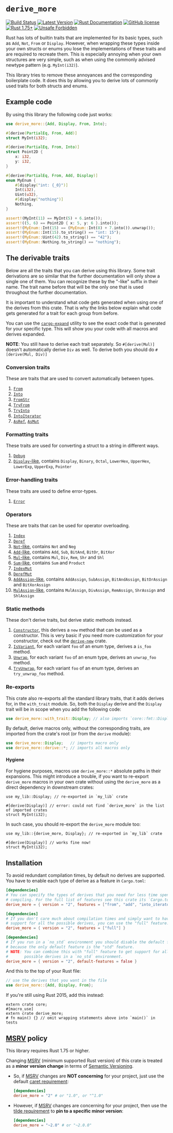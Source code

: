 # `derive_more`

[![Build Status](https://github.com/JelteF/derive_more/actions/workflows/ci.yml/badge.svg)](https://github.com/JelteF/derive_more/actions)
[![Latest Version](https://img.shields.io/crates/v/derive_more.svg)](https://crates.io/crates/derive_more)
[![Rust Documentation](https://docs.rs/derive_more/badge.svg)](https://docs.rs/derive_more)
[![GitHub license](https://img.shields.io/badge/license-MIT-blue.svg)](https://raw.githubusercontent.com/JelteF/derive_more/master/LICENSE)
[![Rust 1.75+](https://img.shields.io/badge/rustc-1.75+-lightgray.svg)](https://blog.rust-lang.org/2023/12/28/Rust-1.75.0.html)
[![Unsafe Forbidden](https://img.shields.io/badge/unsafe-forbidden-success.svg)](https://github.com/rust-secure-code/safety-dance)

Rust has lots of builtin traits that are implemented for its basic types, such
as `Add`, `Not`, `From` or `Display`.
However, when wrapping these types inside your own structs or enums you lose the
implementations of these traits and are required to recreate them.
This is especially annoying when your own structures are very simple, such as
when using the commonly advised newtype pattern (e.g. `MyInt(i32)`).

This library tries to remove these annoyances and the corresponding boilerplate code.
It does this by allowing you to derive lots of commonly used traits for both structs and enums.




## Example code

By using this library the following code just works:

```rust
use derive_more::{Add, Display, From, Into};

#[derive(PartialEq, From, Add)]
struct MyInt(i32);

#[derive(PartialEq, From, Into)]
struct Point2D {
    x: i32,
    y: i32,
}

#[derive(PartialEq, From, Add, Display)]
enum MyEnum {
    #[display("int: {_0}")]
    Int(i32),
    Uint(u32),
    #[display("nothing")]
    Nothing,
}

assert!(MyInt(11) == MyInt(5) + 6.into());
assert!((5, 6) == Point2D { x: 5, y: 6 }.into());
assert!(MyEnum::Int(15) == (MyEnum::Int(8) + 7.into()).unwrap());
assert!(MyEnum::Int(15).to_string() == "int: 15");
assert!(MyEnum::Uint(42).to_string() == "42");
assert!(MyEnum::Nothing.to_string() == "nothing");
```




## The derivable traits

Below are all the traits that you can derive using this library.
Some trait derivations are so similar that the further documentation will only show a single one
of them.
You can recognize these by the "-like" suffix in their name.
The trait name before that will be the only one that is used throughout the further
documentation.

It is important to understand what code gets generated when using one of the
derives from this crate.
That is why the links below explain what code gets generated for a trait for
each group from before.

You can use the [`cargo-expand`] utility to see the exact code that is generated
for your specific type.
This will show you your code with all macros and derives expanded.

**NOTE**: You still have to derive each trait separately. So `#[derive(Mul)]` doesn't
automatically derive `Div` as well. To derive both you should do `#[derive(Mul, Div)]`


### Conversion traits

These are traits that are used to convert automatically between types.

1. [`From`]
2. [`Into`]
3. [`FromStr`]
4. [`TryFrom`]
5. [`TryInto`]
6. [`IntoIterator`]
7. [`AsRef`], [`AsMut`]


### Formatting traits

These traits are used for converting a struct to a string in different ways.

1. [`Debug`]
2. [`Display`-like], contains `Display`, `Binary`, `Octal`, `LowerHex`,
   `UpperHex`, `LowerExp`, `UpperExp`, `Pointer`


### Error-handling traits

These traits are used to define error-types.

1. [`Error`]


### Operators

These are traits that can be used for operator overloading.

1. [`Index`]
2. [`Deref`]
3. [`Not`-like], contains `Not` and `Neg`
4. [`Add`-like], contains `Add`, `Sub`, `BitAnd`, `BitOr`, `BitXor`
5. [`Mul`-like], contains `Mul`, `Div`, `Rem`, `Shr` and `Shl`
6. [`Sum`-like], contains `Sum` and `Product`
7. [`IndexMut`]
8. [`DerefMut`]
9. [`AddAssign`-like], contains `AddAssign`, `SubAssign`, `BitAndAssign`,
   `BitOrAssign` and `BitXorAssign`
10. [`MulAssign`-like], contains `MulAssign`, `DivAssign`, `RemAssign`,
    `ShrAssign` and `ShlAssign`


### Static methods

These don't derive traits, but derive static methods instead.

1. [`Constructor`], this derives a `new` method that can be used as a constructor.
   This is very basic if you need more customization for your constructor, check
   out the [`derive-new`] crate.
2. [`IsVariant`], for each variant `foo` of an enum type, derives a `is_foo` method.
3. [`Unwrap`], for each variant `foo` of an enum type, derives an `unwrap_foo` method.
4. [`TryUnwrap`], for each variant `foo` of an enum type, derives an `try_unwrap_foo` method.


### Re-exports

This crate also re-exports all the standard library traits, that it adds derives
for, in the `with_trait` module. So, both the `Display` derive and the `Display`
trait will be in scope when you add the following code:
```rust
use derive_more::with_trait::Display; // also imports `core::fmt::Display`
```

By default, derive macros only, without the corresponding traits, are imported from
the crate's root (or from the `derive` module):
```rust
use derive_more::Display;   // imports macro only
use derive_more::derive::*; // imports all macros only
```

#### Hygiene

For hygiene purposes, macros use `derive_more::*` absolute paths in their expansions.
This might introduce a trouble, if you want to re-export `derive_more` macros in your
own crate without using the `derive_more` as a direct dependency in downstream crates:
```rust,ignore
use my_lib::Display; // re-exported in `my_lib` crate

#[derive(Display)] // error: could not find `derive_more` in the list of imported crates
struct MyInt(i32);
```
In such case, you should re-export the `derive_more` module too:
```rust,ignore
use my_lib::{derive_more, Display}; // re-exported in `my_lib` crate

#[derive(Display)] // works fine now!
struct MyInt(i32);
```




## Installation

To avoid redundant compilation times, by default no derives are supported.
You have to enable each type of derive as a feature in `Cargo.toml`:
```toml
[dependencies]
# You can specify the types of derives that you need for less time spent
# compiling. For the full list of features see this crate its `Cargo.toml`.
derive_more = { version = "2", features = ["from", "add", "into_iterator"] }
```
```toml
[dependencies]
# If you don't care much about compilation times and simply want to have
# support for all the possible derives, you can use the "full" feature.
derive_more = { version = "2", features = ["full"] }
```
```toml
[dependencies]
# If you run in a `no_std` environment you should disable the default features,
# because the only default feature is the "std" feature.
# NOTE: You can combine this with "full" feature to get support for all the
#       possible derives in a `no_std` environment.
derive_more = { version = "2", default-features = false }
```

And this to the top of your Rust file:
```rust
// use the derives that you want in the file
use derive_more::{Add, Display, From};
```
If you're still using Rust 2015, add this instead:
```rust,edition2015
extern crate core;
#[macro_use]
extern crate derive_more;
# fn main() {} // omit wrapping statements above into `main()` in tests
```


## [MSRV] policy

This library requires Rust 1.75 or higher.

Changing [MSRV] (minimum supported Rust version) of this crate is treated as a **minor version change** in terms of [Semantic Versioning].
- So, if [MSRV] changes are **NOT concerning** for your project, just use the default [caret requirement]:
  ```toml
  [dependencies]
  derive_more = "2" # or "1.0", or "^1.0"
  ```
- However, if [MSRV] changes are concerning for your project, then use the [tilde requirement] to **pin to a specific minor version**:
  ```toml
  [dependencies]
  derive_more = "~2.0" # or "~2.0.0"
  ```




[`cargo-expand`]: https://github.com/dtolnay/cargo-expand
[`derive-new`]: https://github.com/nrc/derive-new

[`From`]: https://docs.rs/derive_more/latest/derive_more/derive.From.html
[`Into`]: https://docs.rs/derive_more/latest/derive_more/derive.Into.html
[`FromStr`]: https://docs.rs/derive_more/latest/derive_more/derive.FromStr.html
[`TryFrom`]: https://docs.rs/derive_more/latest/derive_more/derive.TryFrom.html
[`TryInto`]: https://docs.rs/derive_more/latest/derive_more/derive.TryInto.html
[`IntoIterator`]: https://docs.rs/derive_more/latest/derive_more/derive.IntoIterator.html
[`AsRef`]: https://docs.rs/derive_more/latest/derive_more/derive.AsRef.html
[`AsMut`]: https://docs.rs/derive_more/latest/derive_more/derive.AsMut.html

[`Debug`]: https://docs.rs/derive_more/latest/derive_more/derive.Debug.html
[`Display`-like]: https://docs.rs/derive_more/latest/derive_more/derive.Display.html

[`Error`]: https://docs.rs/derive_more/latest/derive_more/derive.Error.html

[`Index`]: https://docs.rs/derive_more/latest/derive_more/derive.Index.html
[`Deref`]: https://docs.rs/derive_more/latest/derive_more/derive.Deref.html
[`Not`-like]: https://docs.rs/derive_more/latest/derive_more/derive.Not.html
[`Add`-like]: https://docs.rs/derive_more/latest/derive_more/derive.Add.html
[`Mul`-like]: https://docs.rs/derive_more/latest/derive_more/derive.Mul.html
[`Sum`-like]: https://docs.rs/derive_more/latest/derive_more/derive.Sum.html
[`IndexMut`]: https://docs.rs/derive_more/latest/derive_more/derive.IndexMut.html
[`DerefMut`]: https://docs.rs/derive_more/latest/derive_more/derive.DerefMut.html
[`AddAssign`-like]: https://docs.rs/derive_more/latest/derive_more/derive.AddAssign.html
[`MulAssign`-like]: https://docs.rs/derive_more/latest/derive_more/derive.MulAssign.html

[`Constructor`]: https://docs.rs/derive_more/latest/derive_more/derive.Constructor.html
[`IsVariant`]: https://docs.rs/derive_more/latest/derive_more/derive.IsVariant.html
[`Unwrap`]: https://docs.rs/derive_more/latest/derive_more/derive.Unwrap.html
[`TryUnwrap`]: https://docs.rs/derive_more/latest/derive_more/derive.TryUnwrap.html

[caret requirement]: https://doc.rust-lang.org/cargo/reference/specifying-dependencies.html#caret-requirements
[tilde requirement]: https://doc.rust-lang.org/cargo/reference/specifying-dependencies.html#tilde-requirements
[MSRV]: https://doc.rust-lang.org/cargo/reference/manifest.html#the-rust-version-field
[Semantic Versioning]: http://semver.org
